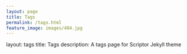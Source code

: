 ```yaml
---
layout: page
title: Tags
permalink: /tags.html
feature_image: images/404.jpg
---
```

layout: tags
title: Tags
description: A tags page for Scriptor Jekyll theme
